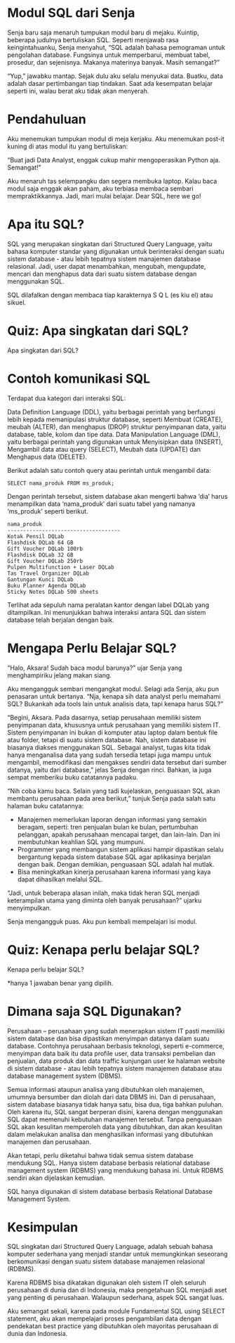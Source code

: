 # Modul SQL dari Senja

Senja baru saja menaruh tumpukan modul baru di mejaku. Kuintip, beberapa judulnya bertuliskan SQL. Seperti menjawab rasa keingintahuanku, Senja menyahut, “SQL adalah bahasa pemograman untuk pengolahan database. Fungsinya untuk memperbarui, membuat tabel, prosedur, dan sejenisnya. Makanya materinya banyak. Masih semangat?”

“Yup,” jawabku mantap. Sejak dulu aku selalu menyukai data. Buatku, data adalah dasar pertimbangan tiap tindakan. Saat ada kesempatan belajar seperti ini, walau berat aku tidak akan menyerah.

# Pendahuluan
Aku menemukan tumpukan modul di meja kerjaku. Aku menemukan post-it kuning di atas modul itu yang bertuliskan:

“Buat jadi Data Analyst, enggak cukup mahir mengoperasikan Python aja. Semangat!”

Aku menaruh tas selempangku dan segera membuka laptop. Kalau baca modul saja enggak akan paham, aku terbiasa membaca sembari mempraktikkannya. Jadi, mari mulai belajar. Dear SQL, here we go!

# Apa itu SQL?
SQL yang merupakan singkatan dari Structured Query Language, yaitu bahasa komputer standar yang digunakan untuk berinteraksi dengan suatu sistem database - atau lebih tepatnya sistem manajemen database relasional. Jadi, user dapat menambahkan, mengubah, mengupdate, mencari dan menghapus data dari suatu sistem database dengan menggunakan SQL.

SQL dilafalkan dengan membaca tiap karakternya S Q L (es kiu el) atau sikuel.

# Quiz: Apa singkatan dari SQL?

Apa singkatan dari SQL?

# Contoh komunikasi SQL
Terdapat dua kategori dari interaksi SQL: 

Data Definition Language (DDL), yaitu berbagai perintah yang berfungsi lebih kepada memanipulasi struktur database, seperti Membuat (CREATE), meubah (ALTER), dan menghapus (DROP) struktur penyimpanan data, yaitu database, table, kolom dan tipe data.
Data Manipulation Language (DML), yaitu berbagai perintah yang digunakan untuk Menyisipkan data (INSERT), Mengambil data atau query (SELECT), Meubah data (UPDATE) dan Menghapus data (DELETE).

Berikut adalah satu contoh query atau perintah untuk mengambil data:

```
SELECT nama_produk FROM ms_produk;
```

Dengan perintah tersebut, sistem database akan mengerti bahwa ‘dia’ harus menampilkan data ‘nama_produk’ dari suatu tabel yang namanya ‘ms_produk’ seperti berikut.

 
```
nama_produk                        
------------------------------------
Kotak Pensil DQLab                 
Flashdisk DQLab 64 GB              
Gift Voucher DQLab 100rb           
Flashdisk DQLab 32 GB              
Gift Voucher DQLab 250rb           
Pulpen Multifunction + Laser DQLab 
Tas Travel Organizer DQLab         
Gantungan Kunci DQLab              
Buku Planner Agenda DQLab          
Sticky Notes DQLab 500 sheets      
```

Terlihat ada sepuluh nama peralatan kantor dengan label DQLab yang ditampilkan. Ini menunjukkan bahwa interaksi antara SQL dan sistem database telah berjalan dengan baik.

# Mengapa Perlu Belajar SQL?
“Halo, Aksara! Sudah baca modul barunya?” ujar Senja yang menghampiriku jelang makan siang.

Aku mengangguk sembari mengangkat modul. Selagi ada Senja, aku pun penasaran untuk bertanya. “Nja, kenapa sih data analyst perlu memahami SQL? Bukankah ada tools lain untuk analisis data, tapi kenapa harus SQL?”

“Begini, Aksara. Pada dasarnya, setiap perusahaan memiliki sistem penyimpanan data, khususnya untuk perusahaan yang memiliki sistem IT. Sistem penyimpanan ini bukan di komputer atau laptop dalam bentuk file atau folder, tetapi di suatu sistem database. Nah, sistem database ini biasanya diakses menggunakan SQL. Sebagai analyst, tugas kita tidak hanya menganalisa data yang sudah tersedia tetapi juga mampu untuk mengambil, memodifikasi dan mengakses sendiri data tersebut dari sumber datanya, yaitu dari database,” jelas Senja dengan rinci.  Bahkan, ia juga sempat memberiku buku catatannya padaku.

“Nih coba kamu baca. Selain yang tadi kujelaskan, penguasaan SQL akan membantu perusahaan pada area berikut,” tunjuk Senja pada salah satu halaman buku catatannya:

* Manajemen memerlukan laporan dengan informasi yang semakin beragam, seperti: tren penjualan bulan ke bulan, pertumbuhan pelanggan, apakah perusahaan mencapai target, dan lain-lain. Dan ini membutuhkan keahlian SQL yang mumpuni.
* Programmer yang membangun sistem aplikasi hampir dipastikan selalu bergantung kepada sistem database SQL agar aplikasinya berjalan dengan baik. Dengan demikian, penguasaan SQL adalah hal mutlak.
* Bisa meningkatkan kinerja perusahaan karena informasi yang kaya dapat dihasilkan melalui SQL.

“Jadi, untuk beberapa alasan inilah, maka tidak heran SQL menjadi keterampilan utama yang diminta oleh banyak perusahaan?” ujarku menyimpulkan.

Senja mengangguk puas. Aku pun kembali mempelajari isi modul.

# Quiz: Kenapa perlu belajar SQL?
Kenapa perlu belajar SQL? 

*hanya 1 jawaban benar yang dipilih. 

# Dimana saja SQL Digunakan?
Perusahaan – perusahaan yang sudah menerapkan sistem IT pasti memiliki sistem database dan bisa dipastikan menyimpan datanya dalam suatu database. Contohnya perusahaan berbasis teknologi, seperti e-commerce, menyimpan data baik itu data profile user, data transaksi pembelian dan penjualan, data produk dan data traffic kunjungan user ke halaman website di sistem database - atau lebih tepatnya sistem manajemen database atau database management system (DBMS).

Semua informasi ataupun analisa yang dibutuhkan oleh manajemen, umumnya bersumber dan diolah dari data DBMS ini. Dan di perusahaan, sistem database biasanya tidak hanya satu, bisa dua, tiga bahkan puluhan. Oleh karena itu, SQL sangat berperan disini, karena dengan menggunakan SQL dapat memenuhi kebutuhan manajemen tersebut. Tanpa penguasaan SQL  akan kesulitan memperoleh data yang dibutuhkan, dan akan kesulitan dalam melakukan analisa dan menghasilkan informasi yang dibutuhkan manajemen dan perusahaan.

Akan tetapi, perlu diketahui bahwa tidak semua sistem database mendukung SQL. Hanya sistem database berbasis relational database management system (RDBMS) yang mendukung bahasa ini. Untuk RDBMS sendiri akan dijelaskan kemudian.

SQL hanya digunakan di sistem database berbasis Relational Database Management System.

# Kesimpulan
SQL singkatan dari Structured Query Language, adalah sebuah bahasa komputer sederhana yang menjadi standar untuk memungkinkan seseorang berkomunikasi dengan suatu sistem database manajemen relasional (RDBMS).

Karena RDBMS bisa dikatakan digunakan oleh sistem IT oleh seluruh perusahaan di dunia dan di Indonesia, maka pengetahuan SQL menjadi aset yang penting di perusahaan. Walaupun sederhana, aspek SQL sangat luas.

Aku semangat sekali, karena pada module Fundamental SQL using SELECT statement, aku akan mempelajari proses pengambilan data dengan pendekatan best practice yang dibutuhkan oleh mayoritas perusahaan di dunia dan Indonesia.